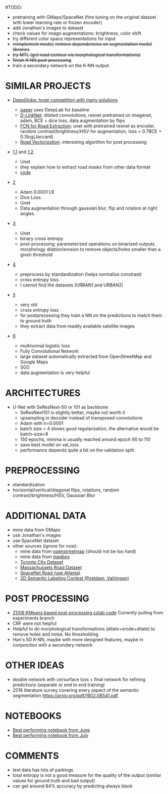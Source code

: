 #TODO:

- pretraining with GMaps/SpaceNet (fine tuning on the original dataset with lower learning rate or frozen encoder)
- add Jonathan's images to dataset
- check values for image augmentations: brightness, color shift
- try different color space representations for input
- ~~reimplement model, remove dependencies on segmentation model libraries~~
- ~~try MTL (get road contour via morphological transformations)~~
- ~~finish K-NN post processing~~
- train a secondary network on the K-NN output

# SIMILAR PROJECTS
- [DeepGlobe: huge competition with many solutions](http://deepglobe.org/leaderboard.html)
    - [paper](https://www.researchgate.net/publication/325215555_DeepGlobe_2018_A_Challenge_to_Parse_the_Earth_through_Satellite_Images) uses DeepLab for baseline
    - [D-LinkNet](http://openaccess.thecvf.com/content_cvpr_2018_workshops/papers/w4/Zhou_D-LinkNet_LinkNet_With_CVPR_2018_paper.pdf): dilated convolutions, resnet pretrained on imagenet, adam, BCE + dice loss, data augmentation by flips  
    - [FCN for Road Extraction](http://openaccess.thecvf.com/content_cvpr_2018_workshops/papers/w4/Buslaev_Fully_Convolutional_Network_CVPR_2018_paper.pdf): unet with pretrained resnet as encoder, random contrast/brightness/HSV for augmentation, loss = 0.7BCE + 0.3log(Jaccard)
    - [Road Vectorization](http://openaccess.thecvf.com/content_cvpr_2018_workshops/papers/w4/Filin_Road_Detection_With_CVPR_2018_paper.pdf): interesting algorithm for post processing

- [1.1](https://medium.com/the-downlinq/broad-area-satellite-imagery-semantic-segmentation-basiss-4a7ea2c8466f) and [1.2](https://medium.com/the-downlinq/creating-training-datasets-for-the-spacenet-road-detection-and-routing-challenge-6f970d413e2f)
    - Unet
    - they explain how to extract road masks from other data format
    - [code](https://github.com/CosmiQ/basiss)

- [2](https://blog.insightdatascience.com/deep-learning-for-disaster-recovery-45c8cd174d7a)
    - Adam 0.0001 LR
    - Dice Loss
    - Unet
    - Data augmentation through gaussian blur, flip and rotation at right angles

- [3](https://deepsense.ai/deep-learning-for-satellite-imagery-via-image-segmentation/)
    - Unet
    - binary cross entropy
    - post-processing: parameterized operations on binarized outputs. morphology dilation/erosion to remove objects/holes smaller than a given threshold

- [4](https://www.cs.toronto.edu/~vmnih/docs/noisy_maps.pdf)
    - preprocess by standardization (helps normalize constrast)
    - cross entropy loss
    - I cannot find the datasets (URBAN1 and URBAN2)

- [5](https://www.cs.toronto.edu/~hinton/absps/road_detection.pdf)
    - very old
    - cross entropy loss
    - for postprocessing they train a NN on the predictions to match them to ground truth
    - they extract data from readily available satellite images
    
- [6](https://ethz.ch/content/dam/ethz/special-interest/baug/igp/photogrammetry-remote-sensing-dam/documents/pdf/Papers/Learning%20Aerial%20Image.pdf)
    - multinomial logistic loss
    - Fully Convolutional Network
    - large dataset automatically extracted from OpenStreetMap and Google Maps
    - SGD
    - data augmentation is very helpful

# ARCHITECTURES
- U-Net with SeResNext-50 or 101 as backbone
    - SeResNext101 is slightly better, maybe not worth it
    - upsampling in decoder instead of transposed convolutions
    - Adam with lr=0.0001
    - batch size = 4 shows good regularization, the alternative would be batch-size=8
    - 150 epochs, minima is usually reached around epoch 90 to 110
    - save best model on val_loss
    - performance depends quite a bit on the validation split

# PREPROCESSING
- standardization
- horizontal/vertical/diagonal flips, rotations, random contrast/brightness/HSV, Gaussian Blur

# ADDITIONAL DATA
- mine data from GMaps
- use Jonathan's images
- use SpaceNet dataset
- other sources (ignore for now):
    - mine data from [openstreetmap](https://help.openstreetmap.org/questions/44378/obtaining-unlabeled-road-data-layer) (should not be too hard)
    - mine data from [mapbox](https://docs.mapbox.com/vector-tiles/reference/mapbox-streets-v8/)
    - [Toronto City Dataset](http://www.cs.toronto.edu/~wenjie/papers/iccv17/wang_etal_iccv17.pdf)
    - [Massachussets Road Dataset](https://www.cs.toronto.edu/~vmnih/data/)
    - [SpaceNet Road (use Atlanta)](https://spacenetchallenge.github.io/datasets/spacenetRoads-summary.html)
    - [2D Semantic Labeling Contest (Postdam, Vaihingen)](http://www2.isprs.org/commissions/comm3/wg4/2d-sem-label-potsdam.html)

# POST PROCESSING
- [21/06 KMeans based post-processing colab code](https://colab.research.google.com/drive/1QWsI6bJnnN2MuU65U2AbGBXkj7fdjl0m?usp=sharing) Currently pulling from experiments branch
- CRF were not helpful
- Helpful to do morphological transformations (dilate+erode+dilate) to remove holes and noise. No thresholding.
- Han's 5D K-NN, maybe with more designed features, maybe in conjunction with a secondary network

# OTHER IDEAS
- double network with ce/surface loss + final network for refining predictions (separate or end to end training)
- 2016 literature survey covering every aspect of the semantic segmentation https://arxiv.org/pdf/1602.06541.pdf

# NOTEBOOKS
- [Best performing notebook from June](https://colab.research.google.com/drive/11TNtlbcO_8kfSW39JXHiHJcWpIZ3NQWS?usp=sharing)
- [Best performing notebook from July](https://colab.research.google.com/drive/12BbjdJz_upR8Q2Ta5bCH24lO0844VcnB?usp=sharing)

# COMMENTS
- test data has lots of parkings
- total entropy is not a good measure for the quality of the output (similar values for ground truth and bad output)
- can get around 84% accuracy by predicting always black
